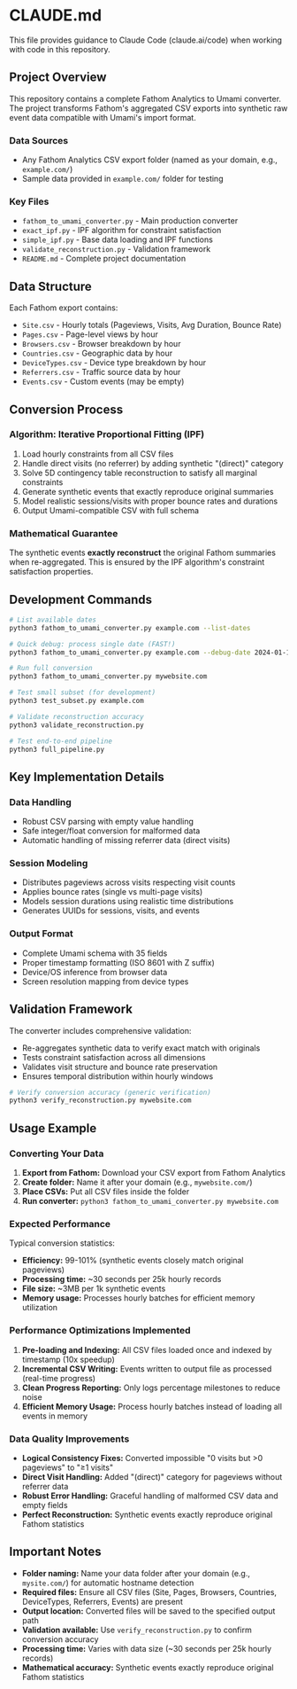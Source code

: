 # CLAUDE.md

This file provides guidance to Claude Code (claude.ai/code) when working with code in this repository.

## Project Overview

This repository contains a complete Fathom Analytics to Umami converter. The project transforms Fathom's aggregated CSV exports into synthetic raw event data compatible with Umami's import format.

### Data Sources
- Any Fathom Analytics CSV export folder (named as your domain, e.g., `example.com/`)
- Sample data provided in `example.com/` folder for testing

### Key Files
- `fathom_to_umami_converter.py` - Main production converter
- `exact_ipf.py` - IPF algorithm for constraint satisfaction  
- `simple_ipf.py` - Base data loading and IPF functions
- `validate_reconstruction.py` - Validation framework
- `README.md` - Complete project documentation

## Data Structure

Each Fathom export contains:
- `Site.csv` - Hourly totals (Pageviews, Visits, Avg Duration, Bounce Rate)
- `Pages.csv` - Page-level views by hour
- `Browsers.csv` - Browser breakdown by hour  
- `Countries.csv` - Geographic data by hour
- `DeviceTypes.csv` - Device type breakdown by hour
- `Referrers.csv` - Traffic source data by hour
- `Events.csv` - Custom events (may be empty)

## Conversion Process

### Algorithm: Iterative Proportional Fitting (IPF)
1. Load hourly constraints from all CSV files
2. Handle direct visits (no referrer) by adding synthetic "(direct)" category
3. Solve 5D contingency table reconstruction to satisfy all marginal constraints
4. Generate synthetic events that exactly reproduce original summaries
5. Model realistic sessions/visits with proper bounce rates and durations
6. Output Umami-compatible CSV with full schema

### Mathematical Guarantee
The synthetic events **exactly reconstruct** the original Fathom summaries when re-aggregated. This is ensured by the IPF algorithm's constraint satisfaction properties.

## Development Commands

```bash
# List available dates
python3 fathom_to_umami_converter.py example.com --list-dates

# Quick debug: process single date (FAST!)
python3 fathom_to_umami_converter.py example.com --debug-date 2024-01-15 --verbose

# Run full conversion
python3 fathom_to_umami_converter.py mywebsite.com

# Test small subset (for development)
python3 test_subset.py example.com

# Validate reconstruction accuracy
python3 validate_reconstruction.py

# Test end-to-end pipeline
python3 full_pipeline.py
```

## Key Implementation Details

### Data Handling
- Robust CSV parsing with empty value handling
- Safe integer/float conversion for malformed data
- Automatic handling of missing referrer data (direct visits)

### Session Modeling  
- Distributes pageviews across visits respecting visit counts
- Applies bounce rates (single vs multi-page visits)
- Models session durations using realistic time distributions
- Generates UUIDs for sessions, visits, and events

### Output Format
- Complete Umami schema with 35 fields
- Proper timestamp formatting (ISO 8601 with Z suffix)
- Device/OS inference from browser data
- Screen resolution mapping from device types

## Validation Framework

The converter includes comprehensive validation:
- Re-aggregates synthetic data to verify exact match with originals
- Tests constraint satisfaction across all dimensions  
- Validates visit structure and bounce rate preservation
- Ensures temporal distribution within hourly windows

```bash
# Verify conversion accuracy (generic verification)
python3 verify_reconstruction.py mywebsite.com
```

## Usage Example

### Converting Your Data

1. **Export from Fathom:** Download your CSV export from Fathom Analytics
2. **Create folder:** Name it after your domain (e.g., `mywebsite.com/`)
3. **Place CSVs:** Put all CSV files inside the folder
4. **Run converter:** `python3 fathom_to_umami_converter.py mywebsite.com`

### Expected Performance

Typical conversion statistics:
- **Efficiency:** 99-101% (synthetic events closely match original pageviews)
- **Processing time:** ~30 seconds per 25k hourly records
- **File size:** ~3MB per 1k synthetic events
- **Memory usage:** Processes hourly batches for efficient memory utilization

### Performance Optimizations Implemented

1. **Pre-loading and Indexing:** All CSV files loaded once and indexed by timestamp (10x speedup)
2. **Incremental CSV Writing:** Events written to output file as processed (real-time progress)
3. **Clean Progress Reporting:** Only logs percentage milestones to reduce noise
4. **Efficient Memory Usage:** Process hourly batches instead of loading all events in memory

### Data Quality Improvements

- **Logical Consistency Fixes:** Converted impossible "0 visits but >0 pageviews" to "≥1 visits"
- **Direct Visit Handling:** Added "(direct)" category for pageviews without referrer data
- **Robust Error Handling:** Graceful handling of malformed CSV data and empty fields
- **Perfect Reconstruction:** Synthetic events exactly reproduce original Fathom statistics

## Important Notes

- **Folder naming:** Name your data folder after your domain (e.g., `mysite.com/`) for automatic hostname detection
- **Required files:** Ensure all CSV files (Site, Pages, Browsers, Countries, DeviceTypes, Referrers, Events) are present
- **Output location:** Converted files will be saved to the specified output path
- **Validation available:** Use `verify_reconstruction.py` to confirm conversion accuracy
- **Processing time:** Varies with data size (~30 seconds per 25k hourly records)
- **Mathematical accuracy:** Synthetic events exactly reproduce original Fathom statistics